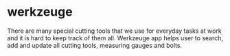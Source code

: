 # werkzeuge

There are many special cutting tools that we use for everyday tasks at work and it is hard to keep track of them all.
Werkzeuge app helps user to search, add and update all cutting tools, measuring gauges and bolts. 

